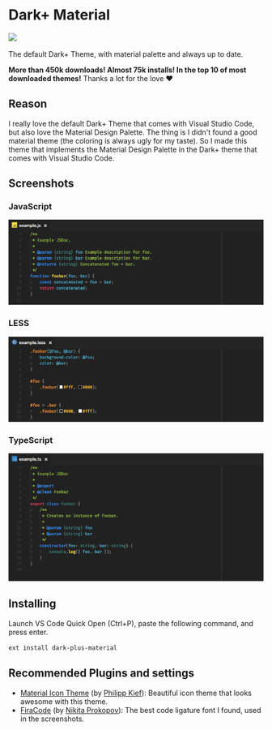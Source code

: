 # Dark+ Material

![](https://cdn.rawgit.com/vangware/dark-plus-material/master/assets/logo.png)

The default Dark+ Theme, with material palette and always up to date.

**More than 450k downloads! Almost 75k installs! In the top 10 of most downloaded themes!** Thanks a lot for the love ♥

## Reason

I really love the default Dark+ Theme that comes with Visual Studio Code, but also love the Material Design Palette. The thing is I didn't found a good material theme (the coloring is always ugly for my taste). So I made this theme that implements the Material Design Palette in the Dark+ theme that comes with Visual Studio Code.

## Screenshots

### JavaScript

![](https://raw.githubusercontent.com/vangware/dark-plus-material/master/screenshots/javascript.jpeg)

### LESS

![](https://raw.githubusercontent.com/vangware/dark-plus-material/master/screenshots/less.jpeg)

### TypeScript

![](https://raw.githubusercontent.com/vangware/dark-plus-material/master/screenshots/typescript.jpeg)

## Installing

Launch VS Code Quick Open (Ctrl+P), paste the following command, and press enter.

```bash
ext install dark-plus-material
```

## Recommended Plugins and settings

- [Material Icon Theme](https://marketplace.visualstudio.com/items?itemName=PKief.material-icon-theme) (by [Philipp Kief](https://github.com/PKief)): Beautiful icon theme that looks awesome with this theme.
- [FiraCode](https://github.com/tonsky/FiraCode) (by [Nikita Prokopov](https://github.com/tonsky)): The best code ligature font I found, used in the screenshots.
